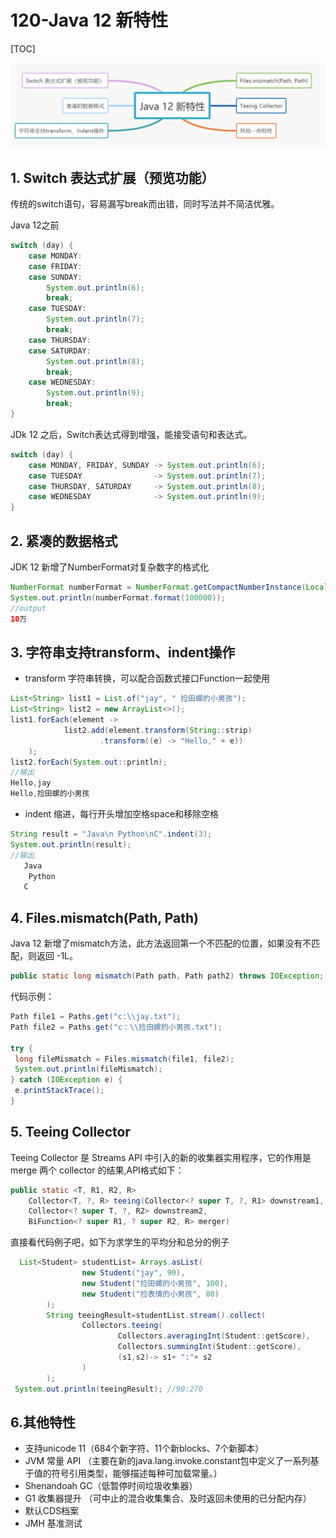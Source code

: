 # 120-Java 12 新特性

[TOC]

![image-20220502214230507](assets/image-20220502214230507.png)

## 1. Switch 表达式扩展（预览功能）

传统的switch语句，容易漏写break而出错，同时写法并不简洁优雅。

Java 12之前

```java
switch (day) {
    case MONDAY:
    case FRIDAY:
    case SUNDAY:
        System.out.println(6);
        break;
    case TUESDAY:
        System.out.println(7);
        break;
    case THURSDAY:
    case SATURDAY:
        System.out.println(8);
        break;
    case WEDNESDAY:
        System.out.println(9);
        break;
}
```

JDk 12 之后，Switch表达式得到增强，能接受语句和表达式。

```java
switch (day) {
    case MONDAY, FRIDAY, SUNDAY -> System.out.println(6);
    case TUESDAY                -> System.out.println(7);
    case THURSDAY, SATURDAY     -> System.out.println(8);
    case WEDNESDAY              -> System.out.println(9);
}
```

## 2. 紧凑的数据格式

JDK 12 新增了NumberFormat对复杂数字的格式化

```java
NumberFormat numberFormat = NumberFormat.getCompactNumberInstance(Locale.CHINA, NumberFormat.Style.SHORT);
System.out.println(numberFormat.format(100000));
//output
10万
```

## 3. 字符串支持transform、indent操作

- transform 字符串转换，可以配合函数式接口Function一起使用

```java
List<String> list1 = List.of("jay", " 捡田螺的小男孩");
List<String> list2 = new ArrayList<>();
list1.forEach(element ->
            list2.add(element.transform(String::strip)
                    .transform((e) -> "Hello," + e))
    );
list2.forEach(System.out::println);
//输出
Hello,jay
Hello,捡田螺的小男孩
```

- indent 缩进，每行开头增加空格space和移除空格

```java
String result = "Java\n Python\nC".indent(3);
System.out.println(result);
//输出
   Java
    Python
   C
```

## 4. Files.mismatch(Path, Path)

Java 12 新增了mismatch方法，此方法返回第一个不匹配的位置，如果没有不匹配，则返回 -1L。

```java
public static long mismatch(Path path, Path path2) throws IOException;
```

代码示例：

```java
Path file1 = Paths.get("c:\\jay.txt");
Path file2 = Paths.get("c：\\捡田螺的小男孩.txt");

try {
 long fileMismatch = Files.mismatch(file1, file2);
 System.out.println(fileMismatch);
} catch (IOException e) {
 e.printStackTrace();
}
```

## 5. Teeing Collector

Teeing Collector 是 Streams API 中引入的新的收集器实用程序，它的作用是 merge 两个 collector 的结果,API格式如下：

```java
public static <T, R1, R2, R>
    Collector<T, ?, R> teeing(Collector<? super T, ?, R1> downstream1,
    Collector<? super T, ?, R2> downstream2,
    BiFunction<? super R1, ? super R2, R> merger)
```

直接看代码例子吧，如下为求学生的平均分和总分的例子

```java
  List<Student> studentList= Arrays.asList(
                new Student("jay", 90),
                new Student("捡田螺的小男孩", 100),
                new Student("捡表情的小男孩", 80)
        );
        String teeingResult=studentList.stream().collect(
                Collectors.teeing(
                        Collectors.averagingInt(Student::getScore),
                        Collectors.summingInt(Student::getScore),
                        (s1,s2)-> s1+ ":"+ s2
                )
        );
 System.out.println(teeingResult); //90:270
```

## 6.其他特性

- 支持unicode 11（684个新字符、11个新blocks、7个新脚本）
- JVM 常量 API （主要在新的java.lang.invoke.constant包中定义了一系列基于值的符号引用类型，能够描述每种可加载常量。）
- Shenandoah GC（低暂停时间垃圾收集器）
- G1 收集器提升 （可中止的混合收集集合、及时返回未使用的已分配内存）
- 默认CDS档案
- JMH 基准测试